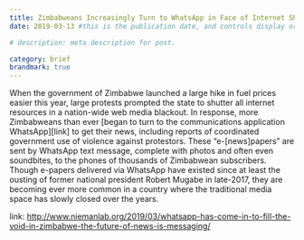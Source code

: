 ```yaml
---
title: Zimbabweans Increasingly Turn to WhatsApp in Face of Internet Shutdown 
date: 2019-03-13 #this is the publication date, and controls display order.

# description: meta description for post.

category: brief
brandmark: true
---
```


When the government of Zimbabwe launched a large hike in fuel prices easier this year, large protests prompted the state to shutter all internet resources in a nation-wide web media blackout. In response, more Zimbabweans than ever [began to turn to the communications application WhatsApp][link] to get their news, including reports of coordinated government use of violence against protestors. These “e-[news]papers” are sent by WhatsApp text message, complete with photos and often even soundbites, to the phones of thousands of Zimbabwean subscribers. Though e-papers delivered via WhatsApp have existed since at least the ousting of former national president Robert Mugabe in late-2017, they are becoming ever more common in a country where the traditional media space has slowly closed over the years.

link: http://www.niemanlab.org/2019/03/whatsapp-has-come-in-to-fill-the-void-in-zimbabwe-the-future-of-news-is-messaging/
